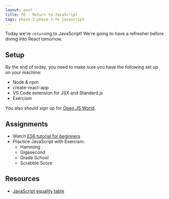 ```yaml
---
layout: post
title: FE - Return to JavaScript
tags: phase-3 phase-3-fe javascript
---
```


Today we're `return`ing to JavaScript! We're going to have a refresher before diving into React tomorrow.

## Setup

By the end of today, you need to make sure you have the following set up on your machine:

- Node & npm
- create-react-app
- VS Code extension for JSX and Standard.js
- Exercism

You also should sign up for [Open JS World](https://events.linuxfoundation.org/openjs-world/).

## Assignments

- Watch [ES6 tutorial for beginners](https://www.youtube.com/watch?v=WZQc7RUAg18)
- Practice JavaScript with Exercism:
    - Hamming
    - Gigasecond
    - Grade School
    - Scrabble Score

## Resources

- [JavaScript equality table](https://dorey.github.io/JavaScript-Equality-Table/)
